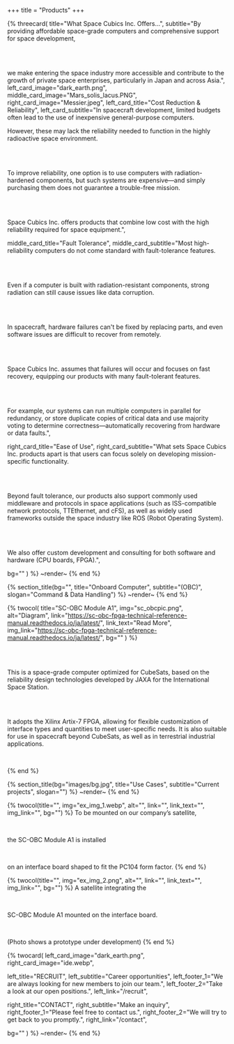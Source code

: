+++
title = "Products"
+++

{% threecard(
  title="What Space Cubics Inc. Offers...",
  subtitle="By providing affordable space-grade computers and comprehensive support for space development,
  
  <br><br>
  
  we make entering the space industry more accessible and contribute to the growth of private space enterprises, particularly in Japan and across Asia.",
  left_card_image="dark_earth.png",
  middle_card_image="Mars_solis_lacus.PNG",
  right_card_image="Messier.jpeg",
  left_card_title="Cost Reduction & Reliability",
  left_card_subtitle="In spacecraft development, limited budgets often lead to the use of inexpensive general-purpose computers. 

  However, these may lack the reliability needed to function in the highly radioactive space environment.
  
  <br><br>
  
  To improve reliability, one option is to use computers with radiation-hardened components, but such systems are expensive—and simply purchasing them does not guarantee a trouble-free mission.
  
  <br><br>
  
  Space Cubics Inc. offers products that combine low cost with the high reliability required for space equipment.",
  
  middle_card_title="Fault Tolerance",
  middle_card_subtitle="Most high-reliability computers do not come standard with fault-tolerance features.
  
  <br><br>
  
  Even if a computer is built with radiation-resistant components, strong radiation can still cause issues like data corruption.
  
  <br><br>
  
  In spacecraft, hardware failures can't be fixed by replacing parts, and even software issues are difficult to recover from remotely.
  
  <br><br>
  
  Space Cubics Inc. assumes that failures will occur and focuses on fast recovery, equipping our products with many fault-tolerant features.
  
  <br><br>
  
  For example, our systems can run multiple computers in parallel for redundancy, or store duplicate copies of critical data and use majority voting to determine correctness—automatically recovering from hardware or data faults.",

  right_card_title="Ease of Use",
  right_card_subtitle="What sets Space Cubics Inc. products apart is that users can focus solely on developing mission-specific functionality.
  
  <br><br>
  
  Beyond fault tolerance, our products also support commonly used middleware and protocols in space applications (such as ISS-compatible network protocols, TTEthernet, and cFS), as well as widely used frameworks outside the space industry like ROS (Robot Operating System).
  
  <br><br>
  
  We also offer custom development and consulting for both software and hardware (CPU boards, FPGA).",

  bg=""
) %}
~render~
{% end %}


{% section_title(bg="", title="Onboard Computer", subtitle="(OBC)", slogan="Command & Data Handling") %}
~render~
{% end %}

{% twocol(
  title="SC-OBC Module A1",
  img="sc_obcpic.png",
  alt="Diagram",
  link="https://sc-obc-fpga-technical-reference-manual.readthedocs.io/ja/latest/",
  link_text="Read More",
  img_link="https://sc-obc-fpga-technical-reference-manual.readthedocs.io/ja/latest/",
  bg=""
) %}

<br><br>

This is a space-grade computer optimized for CubeSats, based on the reliability design technologies developed by JAXA for the International Space Station.

<br><br>

It adopts the Xilinx Artix-7 FPGA, allowing for flexible customization of interface types and quantities to meet user-specific needs. 
It is also suitable for use in spacecraft beyond CubeSats, as well as in terrestrial industrial applications.

<br>

{% end %}

{% section_title(bg="images/bg.jpg", title="Use Cases", subtitle="Current projects", slogan="") %}
~render~
{% end %}

{% twocol(title="", img="ex_img_1.webp", alt="", link="", link_text="", img_link="", bg="") %}
To be mounted on our company’s satellite,

<br>

the SC-OBC Module A1 is installed

<br>

on an interface board shaped to fit the PC104 form factor.
{% end %}

{% twocol(title="", img="ex_img_2.png", alt="", link="", link_text="", img_link="", bg="") %}
A satellite integrating the

<br>

SC-OBC Module A1 mounted on the interface board.

<br>

(Photo shows a prototype under development)
{% end %}

{% twocard(
  left_card_image="dark_earth.png", 
  right_card_image="ide.webp",

  left_title="RECRUIT",
  left_subtitle="Career opportunities",
  left_footer_1="We are always looking for new members to join our team.",
  left_footer_2="Take a look at our open positions.",
  left_link="/recruit",

  right_title="CONTACT",
  right_subtitle="Make an inquiry",
  right_footer_1="Please feel free to contact us.",
  right_footer_2="We will try to get back to you promptly.",
  right_link="/contact",

  bg=""
) %}
~render~
{% end %}
